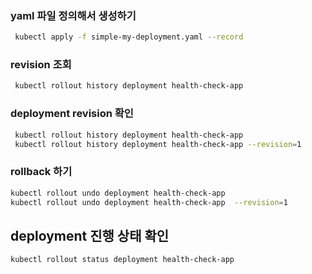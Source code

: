 
### yaml 파일 정의해서 생성하기
```bash
 kubectl apply -f simple-my-deployment.yaml --record
```

### revision 조회
```bash
 kubectl rollout history deployment health-check-app
```

### deployment revision 확인
```bash
 kubectl rollout history deployment health-check-app
 kubectl rollout history deployment health-check-app --revision=1

```
### rollback 하기
```bash
kubectl rollout undo deployment health-check-app
kubectl rollout undo deployment health-check-app  --revision=1

```

## deployment 진행 상태 확인
```bash
kubectl rollout status deployment health-check-app
```
